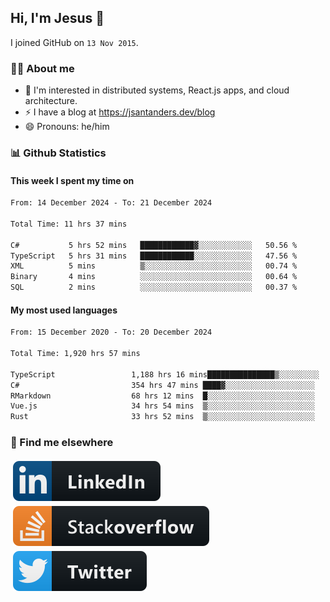 ## Hi, I'm Jesus 👋

I joined GitHub on `13 Nov 2015`.

<!-- Talking about you -->

### 👨‍💻 About me

- 👦 I'm interested in distributed systems, React.js apps, and cloud architecture.
- ⚡️ I have a blog at <https://jsantanders.dev/blog>
- 😄 Pronouns: he/him

### 📊 Github Statistics

#### This week I spent my time on

<!--START_SECTION:weekly-->

```txt
From: 14 December 2024 - To: 21 December 2024

Total Time: 11 hrs 37 mins

C#           5 hrs 52 mins   ████████████▓░░░░░░░░░░░░   50.56 %
TypeScript   5 hrs 31 mins   ████████████░░░░░░░░░░░░░   47.56 %
XML          5 mins          ▒░░░░░░░░░░░░░░░░░░░░░░░░   00.74 %
Binary       4 mins          ░░░░░░░░░░░░░░░░░░░░░░░░░   00.64 %
SQL          2 mins          ░░░░░░░░░░░░░░░░░░░░░░░░░   00.37 %
```

<!--END_SECTION:weekly-->

#### My most used languages

<!--START_SECTION:alltime-->

```txt
From: 15 December 2020 - To: 20 December 2024

Total Time: 1,920 hrs 57 mins

TypeScript                 1,188 hrs 16 mins███████████████▒░░░░░░░░░   61.86 %
C#                         354 hrs 47 mins ████▓░░░░░░░░░░░░░░░░░░░░   18.47 %
RMarkdown                  68 hrs 12 mins  █░░░░░░░░░░░░░░░░░░░░░░░░   03.55 %
Vue.js                     34 hrs 54 mins  ▒░░░░░░░░░░░░░░░░░░░░░░░░   01.82 %
Rust                       33 hrs 52 mins  ▒░░░░░░░░░░░░░░░░░░░░░░░░   01.76 %
```

<!--END_SECTION:alltime-->

### 📢 Find me elsewhere

<p>
  <a target="_blank" href="https://linkedin.com/in/jsantanders">
    <img src="https://github.com/jsantanders/jsantanders/blob/master/img/linkedin.svg" alt="LinkedIn" style="vertical-align:top; margin:4px">
  </a>
  
  <a target="_blank" href="https://stackoverflow.com/users/7318331/jesus-santander">
    <img src="https://github.com/jsantanders/jsantanders/blob/master/img/stackoverflow.svg" alt="StackOverflow" style="vertical-align:top; margin:4px">
  </a>
  
  <a target="_blank" href="http://twitter.com/jsantanders">
    <img src="https://github.com/jsantanders/jsantanders/blob/master/img/twitter.svg" alt="Twitter" style="vertical-align:top; margin:4px">
  </a>
</p>
